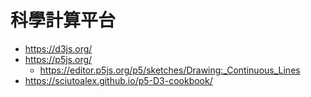 # 科學計算平台

* https://d3js.org/
* https://p5js.org/
    * https://editor.p5js.org/p5/sketches/Drawing:_Continuous_Lines
* https://sciutoalex.github.io/p5-D3-cookbook/
